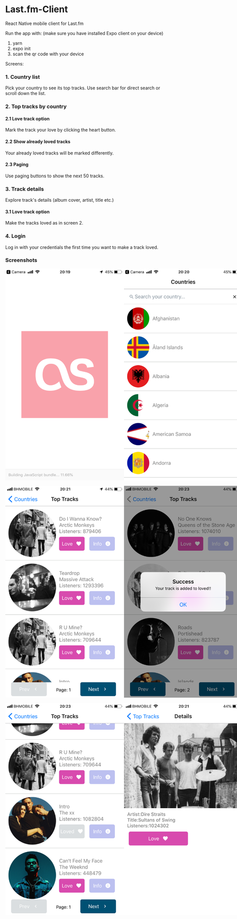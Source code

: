 # Last.fm-Client

React Native mobile client for Last.fm

Run the app with: (make sure you have installed Expo client on your device)
1. yarn
2. expo init
3. scan the qr code with your device

Screens:
### 1. Country list 
Pick your country to see its top tracks. Use search bar for direct search or scroll down the list.
### 2. Top tracks by country
  #### 2.1 Love track option
  Mark the track your love by clicking the heart button.
  #### 2.2 Show already loved tracks
  Your already loved tracks will be marked differently.
  #### 2.3 Paging
  Use paging buttons to show the next 50 tracks.
### 3. Track details
Explore track's details (album cover, artist, title etc.)
  #### 3.1 Love track option
  Make the tracks loved as in screen 2.
### 4. Login
Log in with your credentials the first time you want to make a track loved.

### Screenshots

<div style="display: flex; flex-direction: "row"; justify-content: "center"; align-items: "center";>
<img src="/screenshots/splash.PNG" width="375" height="667" />
<img src="/screenshots/countries.PNG" width="375" height="667" />
</div>
<br />
<div style="display: flex; flex-direction: "row"; justify-content: "center"; align-items: "center";>
<img src="/screenshots/topTracks.PNG" width="375" height="667" />
<img src="/screenshots/trackLoved.PNG" width="375" height="667" />
</div>
<br />
<div style="display: flex; flex-direction: "row"; justify-content: "center"; align-items: "center";>
<img src="/screenshots/topTracksWithLoved.PNG" width="375" height="667" />
<img src="/screenshots/trackDetails.PNG" width="375" height="667" />
</div>
